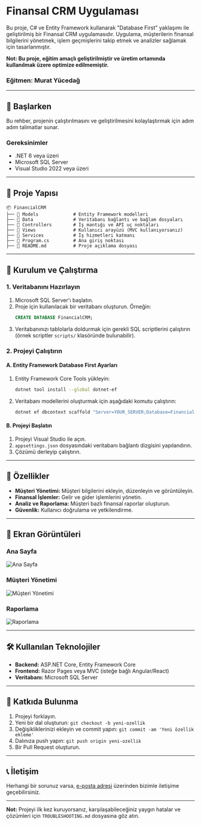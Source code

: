 # Finansal CRM Uygulaması

Bu proje, C# ve Entity Framework kullanarak "Database First" yaklaşımı ile geliştirilmiş bir Finansal CRM uygulamasıdır. Uygulama, müşterilerin finansal bilgilerini yönetmek, işlem geçmişlerini takip etmek ve analizler sağlamak için tasarlanmıştır.

**Not: Bu proje, eğitim amaçlı geliştirilmiştir ve üretim ortamında kullanılmak üzere optimize edilmemiştir.**
### Eğitmen: Murat Yücedağ

---

## 🚀 Başlarken

Bu rehber, projenin çalıştırılmasını ve geliştirilmesini kolaylaştırmak için adım adım talimatlar sunar.

### Gereksinimler

- .NET 6 veya üzeri
- Microsoft SQL Server
- Visual Studio 2022 veya üzeri

---

## 📂 Proje Yapısı

```
📦 FinancialCRM
├── 📁 Models             # Entity Framework modelleri
├── 📁 Data               # Veritabanı bağlantı ve bağlam dosyaları
├── 📁 Controllers        # İş mantığı ve API uç noktaları
├── 📁 Views              # Kullanıcı arayüzü (MVC kullanıyorsanız)
├── 📁 Services           # İş hizmetleri katmanı
├── 📄 Program.cs         # Ana giriş noktası
├── 📄 README.md          # Proje açıklama dosyası
```

---

## 🔧 Kurulum ve Çalıştırma

### 1. Veritabanını Hazırlayın
1. Microsoft SQL Server'ı başlatın.
2. Proje için kullanılacak bir veritabanı oluşturun. Örneğin:
   ```sql
   CREATE DATABASE FinancialCRM;
   ```
3. Veritabanınızı tablolarla doldurmak için gerekli SQL scriptlerini çalıştırın (örnek scriptler `scripts/` klasöründe bulunabilir).

### 2. Projeyi Çalıştırın

#### A. Entity Framework Database First Ayarları
1. Entity Framework Core Tools yükleyin:
   ```bash
   dotnet tool install --global dotnet-ef
   ```
2. Veritabanı modellerini oluşturmak için aşağıdaki komutu çalıştırın:
   ```bash
   dotnet ef dbcontext scaffold "Server=YOUR_SERVER;Database=FinancialCRM;Trusted_Connection=True;" Microsoft.EntityFrameworkCore.SqlServer -o Models
   ```
   
#### B. Projeyi Başlatın
1. Projeyi Visual Studio ile açın.
2. `appsettings.json` dosyasındaki veritabanı bağlantı dizgisini yapılandırın.
3. Çözümü derleyip çalıştırın.

---

## 🌟 Özellikler

- **Müşteri Yönetimi:** Müşteri bilgilerini ekleyin, düzenleyin ve görüntüleyin.
- **Finansal İşlemler:** Gelir ve gider işlemlerini yönetin.
- **Analiz ve Raporlama:** Müşteri bazlı finansal raporlar oluşturun.
- **Güvenlik:** Kullanıcı doğrulama ve yetkilendirme.

---

## 📸 Ekran Görüntüleri

### Ana Sayfa
![Ana Sayfa](https://via.placeholder.com/800x400.png?text=Ana+Sayfa+Ekran+G%C3%B6r%C3%BCnt%C3%BCs%C3%BC)

### Müşteri Yönetimi
![Müşteri Yönetimi](https://via.placeholder.com/800x400.png?text=M%C3%BC%C5%9Fteri+Y%C3%B6netimi+Ekran+G%C3%B6r%C3%BCnt%C3%BCs%C3%BC)

### Raporlama
![Raporlama](https://via.placeholder.com/800x400.png?text=Raporlama+Ekran+G%C3%B6r%C3%BCnt%C3%BCs%C3%BC)

---

## 🛠 Kullanılan Teknolojiler

- **Backend:** ASP.NET Core, Entity Framework Core
- **Frontend:** Razor Pages veya MVC (isteğe bağlı Angular/React)
- **Veritabanı:** Microsoft SQL Server

---

## 📌 Katkıda Bulunma

1. Projeyi forklayın.
2. Yeni bir dal oluşturun: `git checkout -b yeni-ozellik`
3. Değişikliklerinizi ekleyin ve commit yapın: `git commit -am 'Yeni özellik ekleme'`
4. Dalınıza push yapın: `git push origin yeni-ozellik`
5. Bir Pull Request oluşturun.

---

## 📞 İletişim

Herhangi bir sorunuz varsa, [e-posta adresi](mailto:ornek@ornek.com) üzerinden bizimle iletişime geçebilirsiniz.

---

**Not:** Projeyi ilk kez kuruyorsanız, karşılaşabileceğiniz yaygın hatalar ve çözümleri için `TROUBLESHOOTING.md` dosyasına göz atın.
